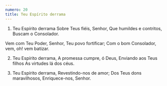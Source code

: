 ```yaml
---
numero: 20
title: Teu Espírito derrama
---
```

1. Teu Espírito derrama
Sobre Teus fiéis, Senhor,
Que humildes e contritos,
Buscam o Consolador.

Vem com Teu Poder, Senhor, Teu povo fortificar;
Com o bom Consolador, vem, oh! vem batizar.

2. Teu Espírito derrama,
A promessa cumpre, ó Deus,
Enviando aos Teus filhos
As virtudes lá dos céus.

3. Teu Espírito derrama,
Revestindo-nos de amor;
Dos Teus dons maravilhosos,
Enriquece-nos, Senhor.
